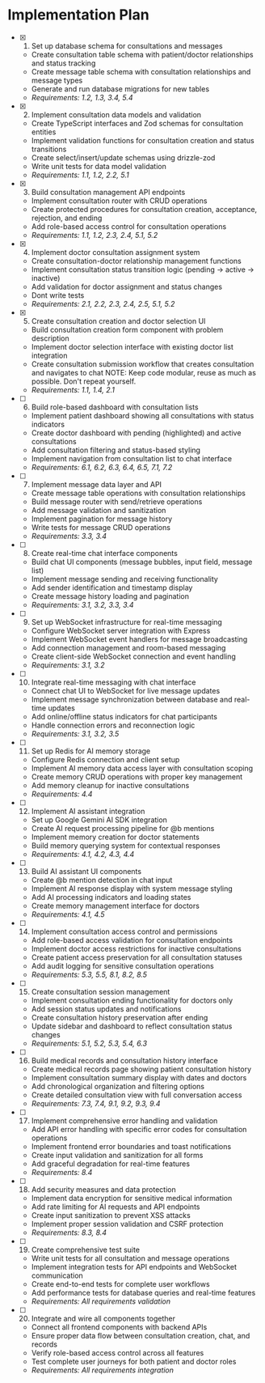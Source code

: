 # Implementation Plan

- [x] 1. Set up database schema for consultations and messages
  - Create consultation table schema with patient/doctor relationships and status tracking
  - Create message table schema with consultation relationships and message types
  - Generate and run database migrations for new tables
  - _Requirements: 1.2, 1.3, 3.4, 5.4_

- [x] 2. Implement consultation data models and validation
  - Create TypeScript interfaces and Zod schemas for consultation entities
  - Implement validation functions for consultation creation and status transitions
  - Create select/insert/update schemas using drizzle-zod
  - Write unit tests for data model validation
  - _Requirements: 1.1, 1.2, 2.2, 5.1_

- [x] 3. Build consultation management API endpoints
  - Implement consultation router with CRUD operations
  - Create protected procedures for consultation creation, acceptance, rejection, and ending
  - Add role-based access control for consultation operations
  - _Requirements: 1.1, 1.2, 2.3, 2.4, 5.1, 5.2_

- [x] 4. Implement doctor consultation assignment system
  - Create consultation-doctor relationship management functions
  - Implement consultation status transition logic (pending → active → inactive)
  - Add validation for doctor assignment and status changes
  - Dont write tests
  - _Requirements: 2.1, 2.2, 2.3, 2.4, 2.5, 5.1, 5.2_

- [x] 5. Create consultation creation and doctor selection UI
  - Build consultation creation form component with problem description
  - Implement doctor selection interface with existing doctor list integration
  - Create consultation submission workflow that creates consultation and navigates to chat
  NOTE: Keep code modular, reuse as much as possible. Don't repeat yourself.
  - _Requirements: 1.1, 1.4, 2.1_

- [ ] 6. Build role-based dashboard with consultation lists
  - Implement patient dashboard showing all consultations with status indicators
  - Create doctor dashboard with pending (highlighted) and active consultations
  - Add consultation filtering and status-based styling
  - Implement navigation from consultation list to chat interface
  - _Requirements: 6.1, 6.2, 6.3, 6.4, 6.5, 7.1, 7.2_

- [ ] 7. Implement message data layer and API
  - Create message table operations with consultation relationships
  - Build message router with send/retrieve operations
  - Add message validation and sanitization
  - Implement pagination for message history
  - Write tests for message CRUD operations
  - _Requirements: 3.3, 3.4_

- [ ] 8. Create real-time chat interface components
  - Build chat UI components (message bubbles, input field, message list)
  - Implement message sending and receiving functionality
  - Add sender identification and timestamp display
  - Create message history loading and pagination
  - _Requirements: 3.1, 3.2, 3.3, 3.4_

- [ ] 9. Set up WebSocket infrastructure for real-time messaging
  - Configure WebSocket server integration with Express
  - Implement WebSocket event handlers for message broadcasting
  - Add connection management and room-based messaging
  - Create client-side WebSocket connection and event handling
  - _Requirements: 3.1, 3.2_

- [ ] 10. Integrate real-time messaging with chat interface
  - Connect chat UI to WebSocket for live message updates
  - Implement message synchronization between database and real-time updates
  - Add online/offline status indicators for chat participants
  - Handle connection errors and reconnection logic
  - _Requirements: 3.1, 3.2, 3.5_

- [ ] 11. Set up Redis for AI memory storage
  - Configure Redis connection and client setup
  - Implement AI memory data access layer with consultation scoping
  - Create memory CRUD operations with proper key management
  - Add memory cleanup for inactive consultations
  - _Requirements: 4.4_

- [ ] 12. Implement AI assistant integration
  - Set up Google Gemini AI SDK integration
  - Create AI request processing pipeline for @b mentions
  - Implement memory creation for doctor statements
  - Build memory querying system for contextual responses
  - _Requirements: 4.1, 4.2, 4.3, 4.4_

- [ ] 13. Build AI assistant UI components
  - Create @b mention detection in chat input
  - Implement AI response display with system message styling
  - Add AI processing indicators and loading states
  - Create memory management interface for doctors
  - _Requirements: 4.1, 4.5_

- [ ] 14. Implement consultation access control and permissions
  - Add role-based access validation for consultation endpoints
  - Implement doctor access restrictions for inactive consultations
  - Create patient access preservation for all consultation statuses
  - Add audit logging for sensitive consultation operations
  - _Requirements: 5.3, 5.5, 8.1, 8.2, 8.5_

- [ ] 15. Create consultation session management
  - Implement consultation ending functionality for doctors only
  - Add session status updates and notifications
  - Create consultation history preservation after ending
  - Update sidebar and dashboard to reflect consultation status changes
  - _Requirements: 5.1, 5.2, 5.3, 5.4, 6.3_

- [ ] 16. Build medical records and consultation history interface
  - Create medical records page showing patient consultation history
  - Implement consultation summary display with dates and doctors
  - Add chronological organization and filtering options
  - Create detailed consultation view with full conversation access
  - _Requirements: 7.3, 7.4, 9.1, 9.2, 9.3, 9.4_

- [ ] 17. Implement comprehensive error handling and validation
  - Add API error handling with specific error codes for consultation operations
  - Implement frontend error boundaries and toast notifications
  - Create input validation and sanitization for all forms
  - Add graceful degradation for real-time features
  - _Requirements: 8.4_

- [ ] 18. Add security measures and data protection
  - Implement data encryption for sensitive medical information
  - Add rate limiting for AI requests and API endpoints
  - Create input sanitization to prevent XSS attacks
  - Implement proper session validation and CSRF protection
  - _Requirements: 8.3, 8.4_

- [ ] 19. Create comprehensive test suite
  - Write unit tests for all consultation and message operations
  - Implement integration tests for API endpoints and WebSocket communication
  - Create end-to-end tests for complete user workflows
  - Add performance tests for database queries and real-time features
  - _Requirements: All requirements validation_

- [ ] 20. Integrate and wire all components together
  - Connect all frontend components with backend APIs
  - Ensure proper data flow between consultation creation, chat, and records
  - Verify role-based access control across all features
  - Test complete user journeys for both patient and doctor roles
  - _Requirements: All requirements integration_